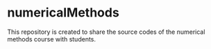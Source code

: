 # numericalMethods
This repository is created to share the source codes of the numerical methods course with students. 
